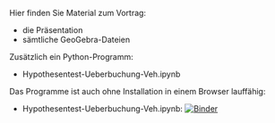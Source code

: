 Hier finden Sie Material zum Vortrag:
- die Präsentation
- sämtliche GeoGebra-Dateien
  
Zusätzlich ein Python-Programm:
- Hypothesentest-Ueberbuchung-Veh.ipynb

Das Programme ist auch ohne Installation in einem Browser lauffähig:
- Hypothesentest-Ueberbuchung-Veh.ipynb: [![Binder](https://mybinder.org/badge_logo.svg)](https://mybinder.org/v2/gh/RVeh/Hypothesentest/main?filepath=Hypothesentest-Ueberbuchung-Veh.ipynb)
